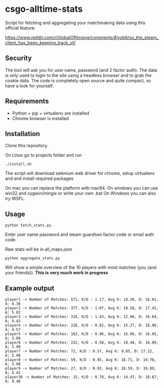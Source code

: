 # csgo-alltime-stats

Script for fetching and aggregating your matchmaking data using this official feature:

https://www.reddit.com/r/GlobalOffensive/comments/8lyzb6/so_the_steam_client_has_been_keeping_track_of/

## Security

The tool will ask you for user name, password (and 2 factor auth). The data is only used to login to the site
using a headless browser and to grab the cookie data. The code is completely open source and quite compact, so
have a look for yourself.

## Requirements

- Python + pip + virtualenv are installed
- Chrome browser is installed

## Installation

Clone this repository.

On Linux go to projects folder and run

`./install.sh`

The script will download selenium web driver for chrome, setup virtualenv and and install required packages

On mac you can replace the platform with mac64. On windows you can use win32 and cygwin/mingw or write your own .bat
On Windows you can also try WSFL.

## Usage

`python fetch_stats.py`

Enter user name password and steam guardtwo factor code or email auth code.

Raw stats will be in all_maps.json

`python aggregate_stats.py`

Will show a simple overview of the 10 players with most matches (you (and your friends)).
**This is very much work in progress**

## Example output

```
player1 -> Number of Matches: 571, K/D : 1.17, Avg K: 19.36, D: 16.61, A: 4.36
player2 -> Number of Matches: 377, K/D : 1.07, Avg K: 18.58, D: 17.42, A: 5.02
player3 -> Number of Matches: 316, K/D : 1.43, Avg K: 22.96, D: 16.04, A: 4.42
player4 -> Number of Matches: 226, K/D : 0.81, Avg K: 15.27, D: 18.89, A: 4.57
player5 -> Number of Matches: 162, K/D : 0.96, Avg K: 16.06, D: 16.65, A: 3.89
player6 -> Number of Matches: 152, K/D : 0.58, Avg K: 10.48, D: 18.09, A: 3.99
player7 -> Number of Matches: 72, K/D : 0.57, Avg K: 9.85, D: 17.22, A: 2.90
player8 -> Number of Matches: 59, K/D : 0.95, Avg K: 18.71, D: 19.76, A: 3.90
player9 -> Number of Matches: 27, K/D : 0.93, Avg K: 18.59, D: 19.89, A: 4.41
player10 -> Number of Matches: 15, K/D : 0.78, Avg K: 14.47, D: 18.67, A: 4.40
```